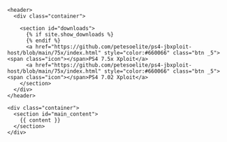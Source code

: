 <html lang="{{ site.lang | default: "en-US" }}">
  <head>
    <meta charset='utf-8'>
    <meta http-equiv="X-UA-Compatible" content="IE=edge">
    <meta name="viewport" content="width=device-width, initial-scale=1">
    <link rel="stylesheet" href="{{ '/assets/css/style.css?v=' | append: site.github.build_revision | relative_url }}">

  </head>

  <body>

    <header>
      <div class="container">

        <section id="downloads">
          {% if site.show_downloads %}
          {% endif %}
          <a href="https://github.com/petesoelite/ps4-jbxploit-host/blob/main/75x/index.html" style="color:#660066" class="btn _5"><span class="icon"></span>PS4 7.5x Xploit</a>
          <a href="https://github.com/petesoelite/ps4-jbxploit-host/blob/main/75x/index.html" style="color:#660066" class="btn _5"><span class="icon"></span>PS4 7.02 Xploit</a>
        </section>
      </div>
    </header>

    <div class="container">
      <section id="main_content">
        {{ content }}
      </section>
    </div>
  </body>
</html>
